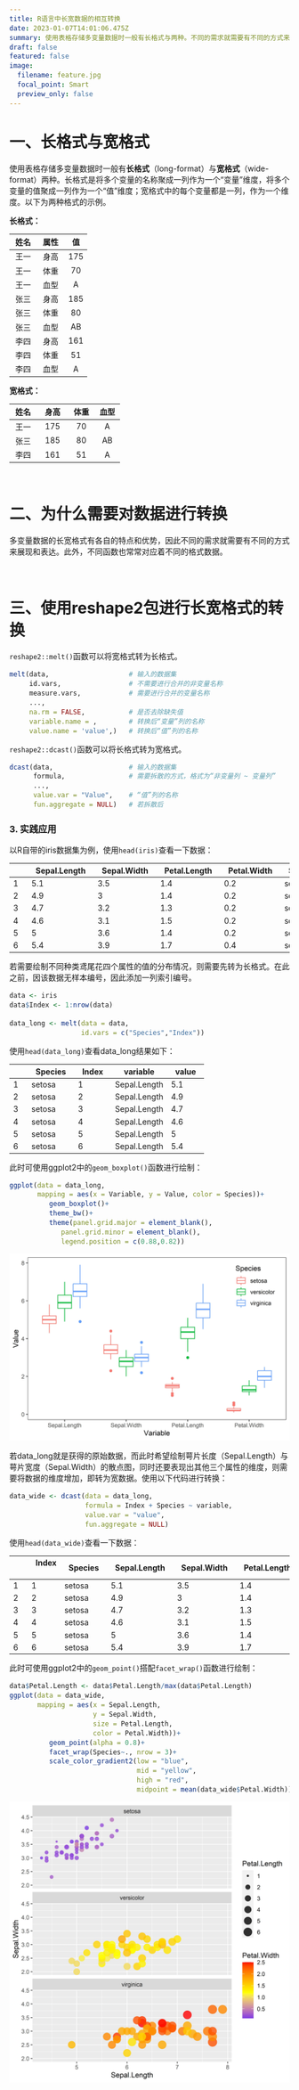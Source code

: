 ```yaml
---
title: R语言中长宽数据的相互转换
date: 2023-01-07T14:01:06.475Z
summary: 使用表格存储多变量数据时一般有长格式与两种。不同的需求就需要有不同的方式来展现和表达。此外，不同函数也常常对应着不同的格式数据。在R中可以使用reshape2包中的melt()函数与dcast()进行方便的转换。
draft: false
featured: false
image:
  filename: feature.jpg
  focal_point: Smart
  preview_only: false
---
```

# 一、长格式与宽格式

使用表格存储多变量数据时一般有**长格式**（long-format）与**宽格式**（wide-format）两种。长格式是将多个变量的名称聚成一列作为一个“变量”维度，将多个变量的值聚成一列作为一个“值”维度；宽格式中的每个变量都是一列，作为一个维度。以下为两种格式的示例。

**长格式：**

| 姓名  | 属性  | 值   |
| :---: | :---: | :---: |
| 王一  | 身高  | 175 |
| 王一  | 体重  | 70  |
| 王一  | 血型  | A   |
| 张三  | 身高  | 185 |
| 张三  | 体重  | 80  |
| 张三  | 血型  | AB  |
| 李四  | 身高  | 161 |
| 李四  | 体重  | 51  |
| &nbsp;李四&nbsp;  | &nbsp;血型&nbsp;  | &nbsp;A&nbsp;   |



**宽格式：**

| 姓名  | 身高  | 体重  | 血型  |
| :---: | :---: | :---: | :---: |
| 王一  | 175 | 70  | A   |
| 张三  | 185 | 80  | AB  |
| &nbsp;李四&nbsp;  | &nbsp;&nbsp;161&nbsp;&nbsp; | &nbsp;&nbsp;51&nbsp;&nbsp;  | &nbsp;&nbsp;&nbsp;A&nbsp;&nbsp;&nbsp;   |

&nbsp;

# 二、为什么需要对数据进行转换

多变量数据的长宽格式有各自的特点和优势，因此不同的需求就需要有不同的方式来展现和表达。此外，不同函数也常常对应着不同的格式数据。

&nbsp;

# 三、使用reshape2包进行长宽格式的转换

`reshape2::melt()`函数可以将宽格式转为长格式。

```r
melt(data,                    # 输入的数据集
     id.vars,                 # 不需要进行合并的非变量名称
     measure.vars,            # 需要进行合并的变量名称
     ...,
     na.rm = FALSE,           # 是否去除缺失值
     variable.name = ,        # 转换后“变量”列的名称
     value.name = 'value',)   # 转换后“值”列的名称
```

`reshape2::dcast()`函数可以将长格式转为宽格式。

```r
dcast(data,                   # 输入的数据集
      formula,                # 需要拆散的方式，格式为“非变量列 ~ 变量列”
      ...,
      value.var = "Value",    # “值”列的名称
      fun.aggregate = NULL)   # 若拆散后
```

### 3. 实践应用

以R自带的iris数据集为例，使用`head(iris)`查看一下数据：

|   &nbsp;&nbsp;&nbsp;&nbsp;&nbsp;  | &nbsp;&nbsp;Sepal.Length&nbsp;&nbsp; | &nbsp;&nbsp;Sepal.Width&nbsp;&nbsp; | &nbsp;&nbsp;Petal.Length&nbsp;&nbsp; | &nbsp;&nbsp;Petal.Width&nbsp;&nbsp; | &nbsp;&nbsp;Species&nbsp;&nbsp; |
| --- | ------------ | ----------- | ------------ | ----------- | ------- |
| 1   | 5.1          | 3.5         | 1.4          | 0.2         | setosa  |
| 2   | 4.9          | 3           | 1.4          | 0.2         | setosa  |
| 3   | 4.7          | 3.2         | 1.3          | 0.2         | setosa  |
| 4   | 4.6          | 3.1         | 1.5          | 0.2         | setosa  |
| 5   | 5            | 3.6         | 1.4          | 0.2         | setosa  |
| 6   | 5.4          | 3.9         | 1.7          | 0.4         | setosa  |

若需要绘制不同种类鸢尾花四个属性的值的分布情况，则需要先转为长格式。在此之前，因该数据无样本编号，因此添加一列索引编号。

```r
data <- iris
data$Index <- 1:nrow(data)

data_long <- melt(data = data, 
                  id.vars = c("Species","Index"))
```

使用`head(data_long)`查看data_long结果如下：

|   &nbsp;&nbsp;&nbsp;&nbsp;&nbsp;  | &nbsp;&nbsp;Species&nbsp;&nbsp; | &nbsp;&nbsp;Index&nbsp;&nbsp; | &nbsp;&nbsp;&nbsp;variable&nbsp;&nbsp;&nbsp;     | &nbsp;&nbsp;value&nbsp;&nbsp; |
| --- | ------- | ----- | ------------ | ----- |
| 1   | setosa  | 1     | Sepal.Length | 5.1   |
| 2   | setosa  | 2     | Sepal.Length | 4.9   |
| 3   | setosa  | 3     | Sepal.Length | 4.7   |
| 4   | setosa  | 4     | Sepal.Length | 4.6   |
| 5   | setosa  | 5     | Sepal.Length | 5     |
| 6   | setosa  | 6     | Sepal.Length | 5.4   |

此时可使用ggplot2中的`geom_boxplot()`函数进行绘制：

```r
ggplot(data = data_long,
       mapping = aes(x = Variable, y = Value, color = Species))+
          geom_boxplot()+
          theme_bw()+
          theme(panel.grid.major = element_blank(),
             panel.grid.minor = element_blank(),
             legend.position = c(0.88,0.82))
```

![](ex_data_long.jpg)

若data_long就是获得的原始数据，而此时希望绘制萼片长度（Sepal.Length）与萼片宽度（Sepal.Width）的散点图，同时还要表现出其他三个属性的维度，则需要将数据的维度增加，即转为宽数据。使用以下代码进行转换：

```r
data_wide <- dcast(data = data_long,
                   formula = Index + Species ~ variable,
                   value.var = "value",
                   fun.aggregate = NULL)
```

使用`head(data_wide)`查看一下数据：

|  &nbsp;&nbsp;&nbsp;&nbsp;&nbsp;   | &nbsp;&nbsp;Index &nbsp;&nbsp; | &nbsp;&nbsp;Species&nbsp;&nbsp;  | &nbsp;&nbsp;Sepal.Length&nbsp;&nbsp; | &nbsp;&nbsp;Sepal.Width&nbsp;&nbsp; | &nbsp;&nbsp;Petal.Length&nbsp;&nbsp; | &nbsp;&nbsp;Petal.Width&nbsp;&nbsp; |
| --- | ----- | ------- | ------------ | ----------- | ------------ | ----------- |
| 1   | 1     | setosa  | 5.1          | 3.5         | 1.4          | 0.2         |
| 2   | 2     | setosa  | 4.9          | 3           | 1.4          | 0.2         |
| 3   | 3     | setosa  | 4.7          | 3.2         | 1.3          | 0.2         |
| 4   | 4     | setosa  | 4.6          | 3.1         | 1.5          | 0.2         |
| 5   | 5     | setosa  | 5            | 3.6         | 1.4          | 0.2         |
| 6   | 6     | setosa  | 5.4          | 3.9         | 1.7          | 0.4         |

此时可使用ggplot2中的`geom_point()`搭配`facet_wrap()`函数进行绘制：

```r
data$Petal.Length <- data$Petal.Length/max(data$Petal.Length)
ggplot(data = data_wide,
       mapping = aes(x = Sepal.Length,
                     y = Sepal.Width,
                     size = Petal.Length,
                     color = Petal.Width))+
          geom_point(alpha = 0.8)+
          facet_wrap(Species~., nrow = 3)+
          scale_color_gradient2(low = "blue",
                                mid = "yellow",
                                high = "red",
                                midpoint = mean(data_wide$Petal.Width))
```

![](ex_data_wide.jpg)
